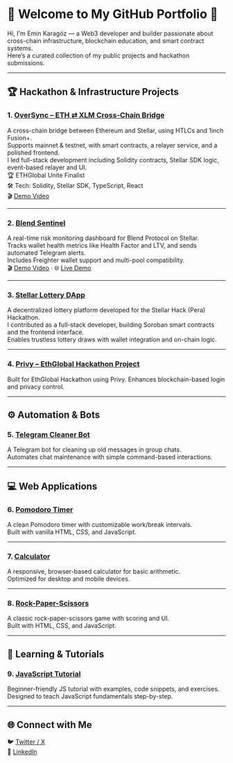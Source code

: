 # 👋 Welcome to My GitHub Portfolio 🚀

Hi, I'm Emin Karagöz — a Web3 developer and builder passionate about cross-chain infrastructure, blockchain education, and smart contract systems.  
Here’s a curated collection of my public projects and hackathon submissions.

---

## 🏆 Hackathon & Infrastructure Projects

### 1. [OverSync – ETH ⇄ XLM Cross-Chain Bridge](https://github.com/karagozemin/OverSync-1nchFusion)  
A cross-chain bridge between Ethereum and Stellar, using HTLCs and 1inch Fusion+.  
Supports mainnet & testnet, with smart contracts, a relayer service, and a polished frontend.  
I led full-stack development including Solidity contracts, Stellar SDK logic, event-based relayer and UI.  
🏆 ETHGlobal Unite Finalist  
🛠 Tech: Solidity, Stellar SDK, TypeScript, React  
🎬 [Demo Video](https://www.youtube.com/watch?v=YourVideoLink)

---

### 2. [Blend Sentinel](https://github.com/karagozemin/sentinel-blend)  
A real-time risk monitoring dashboard for Blend Protocol on Stellar.  
Tracks wallet health metrics like Health Factor and LTV, and sends automated Telegram alerts.  
Includes Freighter wallet support and multi-pool compatibility.  
🎬 [Demo Video](https://www.youtube.com/watch?v=_ZoYa863uCY) · 🌐 [Live Demo](https://sentinel-blend.vercel.app/sentinel/)

---

### 3. [Stellar Lottery DApp](https://github.com/overblocklabs)  
A decentralized lottery platform developed for the Stellar Hack (Pera) Hackathon.  
I contributed as a full-stack developer, building Soroban smart contracts and the frontend interface.  
Enables trustless lottery draws with wallet integration and on-chain logic.

---

### 4. [Privy – EthGlobal Hackathon Project](https://github.com/karagozemin/DASF)  
Built for EthGlobal Hackathon using Privy. Enhances blockchain-based login and privacy control.

---

## ⚙️ Automation & Bots

### 5. [Telegram Cleaner Bot](https://github.com/karagozemin/telegram-cleaner-bot)  
A Telegram bot for cleaning up old messages in group chats.  
Automates chat maintenance with simple command-based interactions.

---

## 💻 Web Applications

### 6. [Pomodoro Timer](https://github.com/karagozemin/Pomodoro)  
A clean Pomodoro timer with customizable work/break intervals.  
Built with vanilla HTML, CSS, and JavaScript.

---

### 7. [Calculator](https://github.com/karagozemin/calculator)  
A responsive, browser-based calculator for basic arithmetic.  
Optimized for desktop and mobile devices.

---

### 8. [Rock-Paper-Scissors](https://github.com/karagozemin/rock-paper-scissors)  
A classic rock-paper-scissors game with scoring and UI.  
Built with HTML, CSS, and JavaScript.

---

## 📘 Learning & Tutorials

### 9. [JavaScript Tutorial](https://github.com/karagozemin/javascript-tutorial)  
Beginner-friendly JS tutorial with examples, code snippets, and exercises.  
Designed to teach JavaScript fundamentals step-by-step.

---

## 🌐 Connect with Me  
🐦 [Twitter / X](https://x.com/kaptan_web3)  
💼 [LinkedIn](https://www.linkedin.com/in/emin-karagozz)
